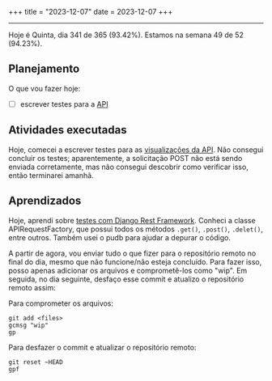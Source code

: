 +++
title = "2023-12-07"
date = 2023-12-07
+++

---

Hoje é Quinta, dia 341 de 365 (93.42%). Estamos na semana 49 de 52 (94.23%).

## Planejamento

O que vou fazer hoje:

- [ ] escrever testes para a [API](https://github.com/OmnicodeSolutions/luisa_drf_tutorial)

## Atividades executadas

Hoje, comecei a escrever testes para as [visualizações da API](https://github.com/OmnicodeSolutions/luisa_drf_tutorial/blob/main/tutorial/snippets/views.py). Não consegui concluir os testes; aparentemente, a solicitação POST não está sendo enviada corretamente, mas não consegui descobrir como verificar isso, então terminarei amanhã.

## Aprendizados

Hoje, aprendi sobre [testes com Django Rest Framework](https://www.django-rest-framework.org/api-guide/testing/). Conheci a classe APIRequestFactory, que possui todos os métodos `.get()`, `.post()`, `.delet()`, entre outros. Também usei o pudb para ajudar a depurar o código.

A partir de agora, vou enviar tudo o que fizer para o repositório remoto no final do dia, mesmo que não funcione/não esteja concluído. Para fazer isso, posso apenas adicionar os arquivos e comprometê-los como "wip". Em seguida, no dia seguinte, desfaço esse commit e atualizo o repositório remoto assim:

Para comprometer os arquivos:
```shell
git add <files>
gcmsg "wip"
gp
```

Para desfazer o commit e atualizar o repositório remoto:
```shell
git reset ~HEAD
gpf
```
